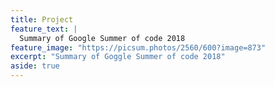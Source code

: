 ```yaml
---
title: Project
feature_text: |
  Summary of Google Summer of code 2018
feature_image: "https://picsum.photos/2560/600?image=873"
excerpt: "Summary of Goggle Summer of code 2018"
aside: true
---
```

